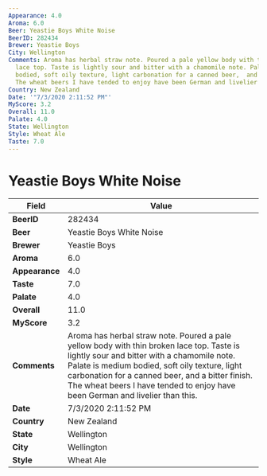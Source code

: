 ```yaml
---
Appearance: 4.0
Aroma: 6.0
Beer: Yeastie Boys White Noise
BeerID: 282434
Brewer: Yeastie Boys
City: Wellington
Comments: Aroma has herbal straw note. Poured a pale yellow body with thin broken
  lace top. Taste is lightly sour and bitter with a chamomile note. Palate is medium
  bodied, soft oily texture, light carbonation for a canned beer,  and a bitter finish.
  The wheat beers I have tended to enjoy have been German and livelier than this.
Country: New Zealand
Date: '"7/3/2020 2:11:52 PM"'
MyScore: 3.2
Overall: 11.0
Palate: 4.0
State: Wellington
Style: Wheat Ale
Taste: 7.0
---
```


# Yeastie Boys White Noise

| Field         | Value |
|---------------|-------|
| **BeerID** | 282434 |
| **Beer** | Yeastie Boys White Noise |
| **Brewer** | Yeastie Boys |
| **Aroma** | 6.0 |
| **Appearance** | 4.0 |
| **Taste** | 7.0 |
| **Palate** | 4.0 |
| **Overall** | 11.0 |
| **MyScore** | 3.2 |
| **Comments** | Aroma has herbal straw note. Poured a pale yellow body with thin broken lace top. Taste is lightly sour and bitter with a chamomile note. Palate is medium bodied, soft oily texture, light carbonation for a canned beer,  and a bitter finish. The wheat beers I have tended to enjoy have been German and livelier than this. |
| **Date** | 7/3/2020 2:11:52 PM |
| **Country** | New Zealand |
| **State** | Wellington |
| **City** | Wellington |
| **Style** | Wheat Ale |
